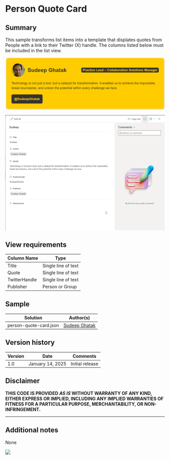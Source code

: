 # Person Quote Card

## Summary

This sample transforms list items into a template that displates quotes from People with a link to their Twitter (X) handle. The columns listed below must be included in the list view.

![screenshot of the sample](./assets/screenshot.png)  

![sample data](./assets/sample.png)

## View requirements

Column Name                 | Type
----------------------------|-----------------------------------------
Title                       | Single line of text
Quote                       | Single line of text
TwitterHandle               | Single line of text
Publisher                   | Person or Group

## Sample

Solution|Author(s)
--------|---------
person-quote-card.json | [Sudeep Ghatak](https://github.com/sudeepghatak)

## Version history

Version|Date|Comments
-------|----|--------
1.0|January 14, 2025|Initial release

## Disclaimer
**THIS CODE IS PROVIDED *AS IS* WITHOUT WARRANTY OF ANY KIND, EITHER EXPRESS OR IMPLIED, INCLUDING ANY IMPLIED WARRANTIES OF FITNESS FOR A PARTICULAR PURPOSE, MERCHANTABILITY, OR NON-INFRINGEMENT.**

---

## Additional notes

None

<img src="https://pnptelemetry.azurewebsites.net/list-formatting/view-samples/person-quote-card" />